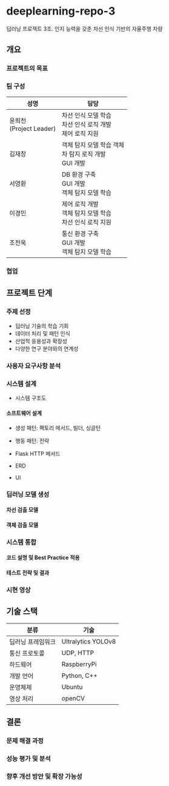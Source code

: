 # deeplearning-repo-3
딥러닝 프로젝트 3조. 인지 능력을 갖춘 차선 인식 기반의 자율주행 차량 

## 개요
### 프로젝트의 목표
### 팀 구성
|성명|담당|
|----|-----|
|윤희천 <br> (Project Leader)|차선 인식 모델 학습 <br> 차선 인식 로직 개발 <br> 제어 로직 지원| 
|김재창|객체 탐지 모델 학습 객체 <br> 차 탐지 로직 개발 <br> GUI 개발|
|서영환|DB 환경 구축 <br> GUI 개발 <br> 객체 탐지 모델 학습| 
|이경민|제어 로직 개발 <br> 객체 탐지 모델 학습 <br> 차선 인식 로직 지원|
|조전욱|통신 환경 구축 <br> GUI 개발 <br> 객체 탐지 모델 학습|
### 협업

## 프로젝트 단계
### 주제 선정
- 딥러닝 기술의 학습 기회
- 데이터 처리 및 패턴 인식
- 산업적 응용성과 확장성
- 다양한 연구 분야와의 연계성
### 사용자 요구사항 분석

### 시스템 설계
- 시스템 구조도
#### 소프트웨어 설계
- 생성 패턴: 팩토리 메서드, 빌더, 싱글턴
- 행동 패턴: 전략
  
- Flask HTTP 메서드
  
- ERD
  
- UI

### 딥러닝 모델 생성
#### 차선 검출 모델

#### 객체 검출 모델

### 시스템 통합
#### 코드 설명 및 Best Practice 적용
#### 테스트 전략 및 결과

### 시현 영상

## 기술 스택
|분류|기술|
|-----|-----|
|딥러닝 프레임워크| Ultralytics YOLOv8|
|통신 프로토콜| UDP, HTTP|
|하드웨어| RaspberryPi|
|개발 언어| Python, C++|
|운영체제| Ubuntu|
|영상 처리| openCV|

## 결론
### 문제 해결 과정
### 성능 평가 및 분석
### 향후 개선 방안 및 확장 가능성
